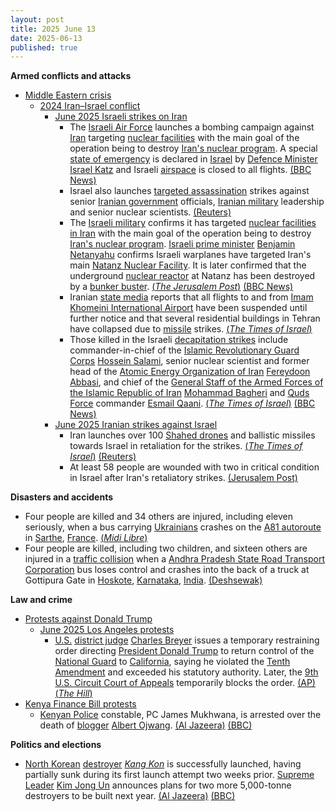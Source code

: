 ```yaml
---
layout: post
title: 2025 June 13
date: 2025-06-13
published: true
---
```



**Armed conflicts and attacks**

* [Middle Eastern crisis](https://en.wikipedia.org/wiki/Middle_Eastern_crisis_%282023%E2%80%93present%29 "Middle Eastern crisis (2023–present)")
  + [2024 Iran–Israel conflict](https://en.wikipedia.org/wiki/2024_Iran%E2%80%93Israel_conflict "2024 Iran–Israel conflict")
    - [June 2025 Israeli strikes on Iran](https://en.wikipedia.org/wiki/June_2025_Israeli_strikes_on_Iran "June 2025 Israeli strikes on Iran")
      * The [Israeli Air Force](https://en.wikipedia.org/wiki/Israeli_Air_Force "Israeli Air Force") launches a bombing campaign against [Iran](https://en.wikipedia.org/wiki/Iran "Iran") targeting [nuclear facilities](https://en.wikipedia.org/wiki/Nuclear_facilities_in_Iran "Nuclear facilities in Iran") with the main goal of the operation being to destroy [Iran's nuclear program](https://en.wikipedia.org/wiki/Nuclear_program_of_Iran "Nuclear program of Iran"). A special [state of emergency](https://en.wikipedia.org/wiki/State_of_emergency "State of emergency") is declared in [Israel](https://en.wikipedia.org/wiki/Israel "Israel") by [Defence Minister](https://en.wikipedia.org/wiki/Ministry_of_Defense_%28Israel%29 "Ministry of Defense (Israel)") [Israel Katz](https://en.wikipedia.org/wiki/Israel_Katz "Israel Katz") and Israeli [airspace](https://en.wikipedia.org/wiki/Airspace "Airspace") is closed to all flights. [(BBC News)](https://www.bbc.co.uk/news/live/c93ydeqyq71t)
      * Israel also launches [targeted assassination](https://en.wikipedia.org/wiki/Targeted_killing "Targeted killing") strikes against senior [Iranian government](https://en.wikipedia.org/wiki/Government_of_Iran "Government of Iran") officials, [Iranian military](https://en.wikipedia.org/wiki/Islamic_Republic_of_Iran_Armed_Forces "Islamic Republic of Iran Armed Forces") leadership and senior nuclear scientists. [(Reuters)](https://www.reuters.com/world/middle-east/israeli-strike-likely-killed-iranian-chief-staff-top-nuclear-scientists-official-2025-06-13/)
      * The [Israeli military](https://en.wikipedia.org/wiki/Israel_Defense_Forces "Israel Defense Forces") confirms it has targeted [nuclear facilities in Iran](https://en.wikipedia.org/wiki/Nuclear_facilities_in_Iran "Nuclear facilities in Iran") with the main goal of the operation being to destroy [Iran's nuclear program](https://en.wikipedia.org/wiki/Nuclear_program_of_Iran "Nuclear program of Iran"). [Israeli prime minister](https://en.wikipedia.org/wiki/Prime_Minister_of_Israel "Prime Minister of Israel") [Benjamin Netanyahu](https://en.wikipedia.org/wiki/Benjamin_Netanyahu "Benjamin Netanyahu") confirms Israeli warplanes have targeted Iran's main [Natanz Nuclear Facility](https://en.wikipedia.org/wiki/Natanz_Nuclear_Facility "Natanz Nuclear Facility"). It is later confirmed that the underground [nuclear reactor](https://en.wikipedia.org/wiki/Nuclear_reactor "Nuclear reactor") at Natanz has been destroyed by a [bunker buster](https://en.wikipedia.org/wiki/Bunker_buster "Bunker buster"). [(*The Jerusalem Post*)](https://www.jpost.com/middle-east/iran-news/article-857603) [(BBC News)](https://www.bbc.co.uk/news/live/c93ydeqyq71t)
      * Iranian [state media](https://en.wikipedia.org/wiki/State_media "State media") reports that all flights to and from [Imam Khomeini International Airport](https://en.wikipedia.org/wiki/Imam_Khomeini_International_Airport "Imam Khomeini International Airport") have been suspended until further notice and that several residential buildings in Tehran have collapsed due to [missile](https://en.wikipedia.org/wiki/Missile "Missile") strikes. [(*The Times of Israel*)](https://www.timesofisrael.com/liveblog-june-12-2025/)
      * Those killed in the Israeli [decapitation strikes](https://en.wikipedia.org/wiki/Decapitation_%28military_strategy%29 "Decapitation (military strategy)") include commander-in-chief of the [Islamic Revolutionary Guard Corps](https://en.wikipedia.org/wiki/Islamic_Revolutionary_Guard_Corps "Islamic Revolutionary Guard Corps") [Hossein Salami](https://en.wikipedia.org/wiki/Hossein_Salami "Hossein Salami"), senior nuclear scientist and former head of the [Atomic Energy Organization of Iran](https://en.wikipedia.org/wiki/Atomic_Energy_Organization_of_Iran "Atomic Energy Organization of Iran") [Fereydoon Abbasi](https://en.wikipedia.org/wiki/Fereydoon_Abbasi "Fereydoon Abbasi"), and chief of the [General Staff of the Armed Forces of the Islamic Republic of Iran](https://en.wikipedia.org/wiki/General_Staff_of_the_Armed_Forces_of_the_Islamic_Republic_of_Iran "General Staff of the Armed Forces of the Islamic Republic of Iran") [Mohammad Bagheri](https://en.wikipedia.org/wiki/Mohammad_Bagheri_%28general%29 "Mohammad Bagheri (general)") and [Quds Force](https://en.wikipedia.org/wiki/Quds_Force "Quds Force") commander [Esmail Qaani](https://en.wikipedia.org/wiki/Esmail_Qaani "Esmail Qaani"). [(*The Times of Israel*)](https://www.timesofisrael.com/liveblog_entry/report-head-of-irans-elite-quds-force-killed-in-israeli-strike/) [(BBC News)](https://www.bbc.co.uk/news/live/c93ydeqyq71t)
    - [June 2025 Iranian strikes against Israel](https://en.wikipedia.org/wiki/June_2025_Iranian_strikes_against_Israel "June 2025 Iranian strikes against Israel")
      * Iran launches over 100 [Shahed drones](https://en.wikipedia.org/wiki/Shahed_drones "Shahed drones") and ballistic missiles towards Israel in retaliation for the strikes. [(*The Times of Israel*)](https://www.timesofisrael.com/liveblog_entry/over-100-drones-launched-by-iran-at-israel-in-last-few-hours-idf-working-to-shoot-them-down/) [(Reuters)](https://www.reuters.com/world/middle-east/israel-says-it-strikes-iran-amid-nuclear-tensions-2025-06-13/)
      * At least 58 people are wounded with two in critical condition in Israel after Iran's retaliatory strikes. [(Jerusalem Post)](https://www.jpost.com/israel-news/2025-06-12/live-updates-857426)

**Disasters and accidents**

* Four people are killed and 34 others are injured, including eleven seriously, when a bus carrying [Ukrainians](https://en.wikipedia.org/wiki/Ukrainians "Ukrainians") crashes on the [A81 autoroute](https://en.wikipedia.org/wiki/A81_autoroute "A81 autoroute") in [Sarthe](https://en.wikipedia.org/wiki/Sarthe "Sarthe"), [France](https://en.wikipedia.org/wiki/France "France"). [(*Midi Libre*)](https://www.midilibre.fr/2025/06/13/dramatique-accident-de-car-quatre-morts-dans-un-bus-qui-transportait-des-ados-et-adultes-ukrainiens-12759891.php)
* Four people are killed, including two children, and sixteen others are injured in a [traffic collision](https://en.wikipedia.org/wiki/Traffic_collision "Traffic collision") when a [Andhra Pradesh State Road Transport Corporation](https://en.wikipedia.org/wiki/Andhra_Pradesh_State_Road_Transport_Corporation "Andhra Pradesh State Road Transport Corporation") bus loses control and crashes into the back of a truck at Gottipura Gate in [Hoskote](https://en.wikipedia.org/wiki/Hoskote "Hoskote"), [Karnataka](https://en.wikipedia.org/wiki/Karnataka "Karnataka"), [India](https://en.wikipedia.org/wiki/India "India"). [(Deshsewak)](https://www.deshsewak.org/english/news/201906)

**Law and crime**

* [Protests against Donald Trump](https://en.wikipedia.org/wiki/Protests_against_Donald_Trump "Protests against Donald Trump")
  + [June 2025 Los Angeles protests](https://en.wikipedia.org/wiki/June_2025_Los_Angeles_protests "June 2025 Los Angeles protests")
    - [U.S.](https://en.wikipedia.org/wiki/U.S. "U.S.") [district judge](https://en.wikipedia.org/wiki/United_States_federal_judge "United States federal judge") [Charles Breyer](https://en.wikipedia.org/wiki/Charles_Breyer "Charles Breyer") issues a temporary restraining order directing [President Donald Trump](https://en.wikipedia.org/wiki/Second_presidency_of_Donald_Trump "Second presidency of Donald Trump") to return control of the [National Guard](https://en.wikipedia.org/wiki/California_National_Guard "California National Guard") to [California](https://en.wikipedia.org/wiki/California "California"), saying he violated the [Tenth Amendment](https://en.wikipedia.org/wiki/Tenth_Amendment_to_the_United_States_Constitution "Tenth Amendment to the United States Constitution") and exceeded his statutory authority. Later, the [9th U.S. Circuit Court of Appeals](https://en.wikipedia.org/wiki/United_States_Court_of_Appeals_for_the_Ninth_Circuit "United States Court of Appeals for the Ninth Circuit") temporarily blocks the order. [(AP)](https://apnews.com/article/california-immigration-national-guard-newsom-trump-lawsuit-aedf8cdd95ee899c9559d5e54a2e4833) [(*The Hill*)](https://thehill.com/regulation/court-battles/5348353-appeals-court-temporarily-lifts-judges-block-on-trumps-national-guard-deployment/)
* [Kenya Finance Bill protests](https://en.wikipedia.org/wiki/Kenya_Finance_Bill_protests "Kenya Finance Bill protests")
  + [Kenyan Police](https://en.wikipedia.org/wiki/Kenyan_Police "Kenyan Police") constable, PC James Mukhwana, is arrested over the death of [blogger](https://en.wikipedia.org/wiki/Blog "Blog") [Albert Ojwang](https://en.wikipedia.org/wiki/Albert_Ojwang "Albert Ojwang"). [(Al Jazeera)](https://www.aljazeera.com/news/2025/6/13/kenya-police-officer-arrested-over-bloggers-death-in-custody) [(BBC)](https://www.bbc.co.uk/news/articles/cq54vl9wl77o)

**Politics and elections**

* [North Korean](https://en.wikipedia.org/wiki/North_Korea "North Korea") [destroyer](https://en.wikipedia.org/wiki/Destroyer "Destroyer") [*Kang Kon*](https://en.wikipedia.org/wiki/North_Korean_destroyer_Kang_Kon "North Korean destroyer Kang Kon") is successfully launched, having partially sunk during its first launch attempt two weeks prior. [Supreme Leader](https://en.wikipedia.org/wiki/Supreme_Leader_%28North_Korean_title%29 "Supreme Leader (North Korean title)") [Kim Jong Un](https://en.wikipedia.org/wiki/Kim_Jong_Un "Kim Jong Un") announces plans for two more 5,000-tonne destroyers to be built next year. [(Al Jazeera)](https://www.aljazeera.com/news/2025/6/13/n-koreas-kim-eyes-more-warships-as-damaged-destroyer) [(BBC)](https://www.bbc.co.uk/news/articles/c1mgd0252kpo)

